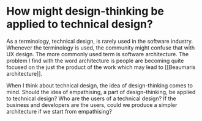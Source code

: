 # How might design-thinking be applied to technical design?
As a terminology, technical design, is rarely used in the software industry. Whenever the terminology is used, the community might confuse that with UX design. The more commonly used term is software architecture. The problem I find with the word architecture is people are becoming quite focused on the just the product of the work which may lead to [[Beaumaris architecture]].

When I think about technical design, the idea of design-thinking comes to mind. Should the idea of empathising, a part of design-thinking, be applied to technical design? Who are the users of a technical design? If the business and developers are the users, could we produce a simpler architecture if we start from empathising?

<!-- #evergreen -->

<!-- {BearID:06E62885-40DB-4A11-87E5-5025F38E1458-57831-00010185D49E33CD} -->
